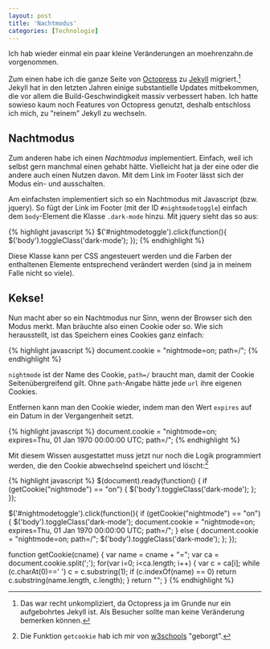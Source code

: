 ```yaml
---
layout: post
title: 'Nachtmodus'
categories: [Technologie]
---
```


Ich hab wieder einmal ein paar kleine Veränderungen an moehrenzahn.de vorgenommen.

Zum einen habe ich die ganze Seite von [Octopress](http://octopress.org/) zu [Jekyll](http://jekyllrb.com/) migriert.[^1] Jekyll hat in den letzten Jahren einige substantielle Updates mitbekommen, die vor allem die Build-Geschwindigkeit massiv verbessert haben. Ich hatte sowieso kaum noch Features von Octopress genutzt, deshalb entschloss ich mich, zu "reinem" Jekyll zu wechseln. 

[^1]: Das war recht unkompliziert, da Octopress ja im Grunde nur ein aufgebohrtes Jekyll ist. Als Besucher sollte man keine Veränderung bemerken können.

## Nachtmodus

Zum anderen habe ich einen *Nachtmodus* implementiert. Einfach, weil ich selbst gern manchmal einen gehabt hätte. Vielleicht hat ja der eine oder die andere auch einen Nutzen davon. Mit dem Link im Footer lässt sich der Modus ein- und ausschalten.

Am einfachsten implementiert sich so ein Nachtmodus mit Javascript (bzw. jquery). So fügt der Link im Footer (mit der ID `#nightmodetoggle`) einfach dem `body`-Element die Klasse `.dark-mode` hinzu. Mit jquery sieht das so aus:

{% highlight javascript %}
$('#nightmodetoggle').click(function(){
        $('body').toggleClass('dark-mode');
});
{% endhighlight %}

Diese Klasse kann per CSS angesteuert werden und die Farben der enthaltenen Elemente entsprechend verändert werden (sind ja in meinem Falle nicht so viele). 

## Kekse!

Nun macht aber so ein Nachtmodus nur Sinn, wenn der Browser sich den Modus merkt. Man bräuchte also einen Cookie oder so. Wie sich herausstellt, ist das Speichern eines Cookies ganz einfach:

{% highlight javascript %}
document.cookie = "nightmode=on; path=/";
{% endhighlight %}

`nightmode` ist der Name des Cookie, `path=/` braucht man, damit der Cookie Seitenübergreifend gilt. Ohne `path`-Angabe hätte jede `url` ihre eigenen Cookies.

Entfernen kann man den Cookie wieder, indem man den Wert `expires` auf ein Datum in der Vergangenheit setzt.

{% highlight javascript %}
document.cookie = "nightmode=on; expires=Thu, 01 Jan 1970 00:00:00 UTC; path=/";
{% endhighlight %}

Mit diesem Wissen ausgestattet muss jetzt nur noch die Logik programmiert werden, die den Cookie abwechselnd speichert und löscht:[^2]

[^2]: Die Funktion `getcookie` hab ich mir von [w3schools](http://www.w3schools.com/js/js_cookies.asp) "geborgt".

{% highlight javascript %}
$(document).ready(function() {
    if (getCookie("nightmode") == "on") {
        $('body').toggleClass('dark-mode');
    };
});

$('#nightmodetoggle').click(function(){
    if (getCookie("nightmode") == "on") {
        $('body').toggleClass('dark-mode');
        document.cookie = "nightmode=on; expires=Thu, 01 Jan 1970 00:00:00 UTC; path=/";
    }
    else {
        document.cookie = "nightmode=on; path=/";
        $('body').toggleClass('dark-mode');
    };
});

function getCookie(cname) {
    var name = cname + "=";
    var ca = document.cookie.split(';');
    for(var i=0; i<ca.length; i++) {
        var c = ca[i];
        while (c.charAt(0)==' ') c = c.substring(1);
        if (c.indexOf(name) == 0) return c.substring(name.length, c.length);
    }
    return "";
}
{% endhighlight %}

